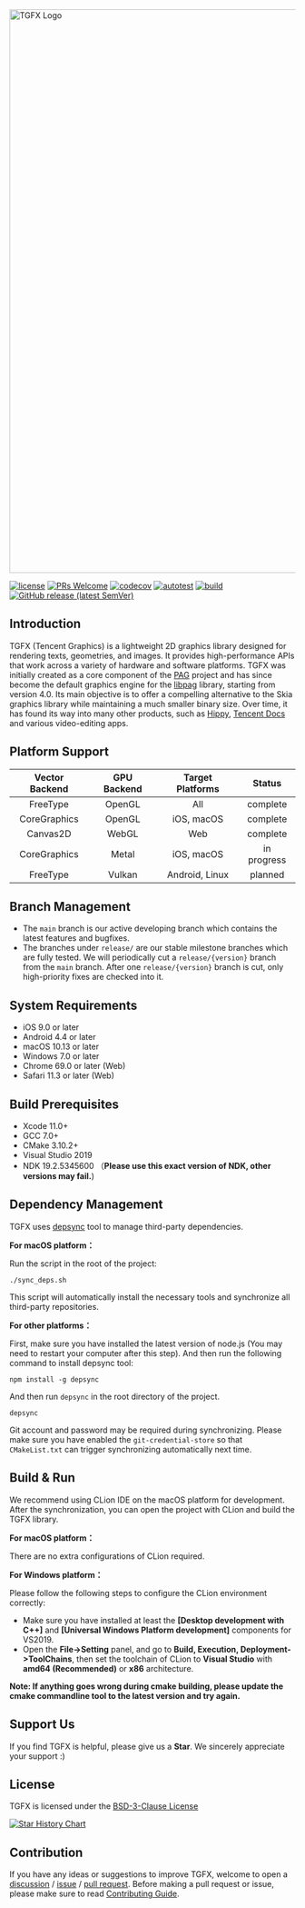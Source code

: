 <img src="resources/readme/TGFX.jpg" alt="TGFX Logo" width="992"/>

[![license](https://img.shields.io/badge/license-BSD--3--Clause-blue)](https://github.com/libpag/tgfx/blob/master/LICENSE.txt)
[![PRs Welcome](https://img.shields.io/badge/PRs-welcome-brightgreen.svg)](https://github.com/libpag/tgfx/pulls)
[![codecov](https://codecov.io/gh/libpag/tgfx/branch/main/graph/badge.svg)](https://codecov.io/gh/libpag/tgfx)
[![autotest](https://github.com/libpag/tgfx/actions/workflows/autotest.yml/badge.svg?branch=main)](https://github.com/libpag/tgfx/actions/workflows/autotest.yml)
[![build](https://github.com/libpag/tgfx/actions/workflows/build.yml/badge.svg?branch=main)](https://github.com/libpag/tgfx/actions/workflows/build.yml)
[![GitHub release (latest SemVer)](https://img.shields.io/github/v/release/libpag/tgfx)](https://github.com/libpag/tgfx/releases)

## Introduction

TGFX (Tencent Graphics) is a lightweight 2D graphics library designed for rendering texts, geometries, and images. It provides high-performance APIs that work across a variety of hardware and 
software platforms. TGFX was initially created as a core component of the [PAG](https://pag.art) 
project and has since become the default graphics engine for the [libpag](https://github.com/Tencent/libpag) 
library, starting from version 4.0. Its main objective is to offer a compelling alternative to the 
Skia graphics library while maintaining a much smaller binary size. Over time, it has found its way 
into many other products, such as [Hippy](https://github.com/Tencent/Hippy),
[Tencent Docs](https://docs.qq.com) and various video-editing apps.

## Platform Support

| Vector Backend |  GPU Backend   |      Target Platforms        |    Status     |
|:--------------:|:--------------:|:----------------------------:|:-------------:|
|    FreeType    |  OpenGL        |  All                         |   complete    |
|  CoreGraphics  |  OpenGL        |  iOS, macOS                  |   complete    |
|    Canvas2D    |  WebGL         |  Web                         |   complete    |
|  CoreGraphics  |  Metal         |  iOS, macOS                  |  in progress  |
|    FreeType    |  Vulkan        |  Android, Linux              |    planned    |


## Branch Management

- The `main` branch is our active developing branch which contains the latest features and bugfixes.
- The branches under `release/` are our stable milestone branches which are fully tested. We will
  periodically cut a `release/{version}` branch from the `main` branch. After one `release/{version}`
  branch is cut, only high-priority fixes are checked into it.

## System Requirements

- iOS 9.0 or later
- Android 4.4 or later
- macOS 10.13 or later
- Windows 7.0 or later
- Chrome 69.0 or later (Web)
- Safari 11.3 or later (Web)

## Build Prerequisites

- Xcode 11.0+
- GCC 7.0+
- CMake 3.10.2+
- Visual Studio 2019
- NDK 19.2.5345600 （**Please use this exact version of NDK, other versions may fail.**)

## Dependency Management

TGFX uses [depsync](https://github.com/domchen/depsync) tool to manage third-party dependencies.

**For macOS platform：**

Run the script in the root of the project:

```
./sync_deps.sh
```

This script will automatically install the necessary tools and synchronize all third-party repositories.

**For other platforms：**

First, make sure you have installed the latest version of node.js (You may need to restart your
computer after this step). And then run the following command to install depsync tool:

```
npm install -g depsync
```

And then run `depsync` in the root directory of the project.

```
depsync
```

Git account and password may be required during synchronizing. Please make sure you have enabled the
`git-credential-store` so that `CMakeList.txt` can trigger synchronizing automatically next time.


## Build & Run

We recommend using CLion IDE on the macOS platform for development. After the synchronization, you 
can open the project with CLion and build the TGFX library.

**For macOS platform：**

There are no extra configurations of CLion required.

**For Windows platform：**

Please follow the following steps to configure the CLion environment correctly:

- Make sure you have installed at least the **[Desktop development with C++]** and **[Universal Windows Platform development]** components for VS2019.
- Open the **File->Setting** panel, and go to **Build, Execution, Deployment->ToolChains**, then set the toolchain of CLion to **Visual Studio** with **amd64 (Recommended)** or **x86** architecture.

**Note: If anything goes wrong during cmake building, please update the cmake commandline tool to the latest
version and try again.** 


## Support Us

If you find TGFX is helpful, please give us a **Star**. We sincerely appreciate your support :)


## License

TGFX is licensed under the [BSD-3-Clause License](./LICENSE.txt)

[![Star History Chart](https://api.star-history.com/svg?repos=libpag/tgfx&type=Date)](https://star-history.com/#libpag/tgfx&Date)

## Contribution

If you have any ideas or suggestions to improve TGFX, welcome to open
a [discussion](https://github.com/libpag/tgfx/discussions/new/choose)
/ [issue](https://github.com/libpag/tgfx/issues/new/choose)
/ [pull request](https://github.com/libpag/tgfx/pulls). Before making a pull request or issue,
please make sure to read [Contributing Guide](./CONTRIBUTING.md).
